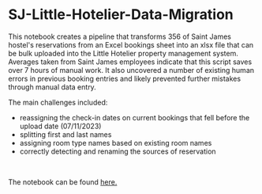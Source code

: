 # SJ-Little-Hotelier-Data-Migration

This notebook creates a pipeline that transforms 356 of Saint James hostel's reservations from an Excel bookings sheet into an xlsx file that can be bulk uploaded into the Little Hotelier property management system. Averages taken from Saint James employees indicate that this script saves over 7 hours of manual work. It also uncovered a number of existing human errors in previous booking entries and likely prevented further mistakes through manual data entry. 

The main challenges included:

- reassigning the check-in dates on current bookings that fell before the upload date (07/11/2023)
- splitting first and last names
- assigning room type names based on existing room names
- correctly detecting and renaming the sources of reservation

<br/>

The notebook can be found [here.](SJ_Little_Hotelier_Data_Migration.ipynb)
